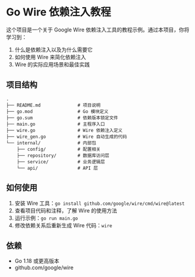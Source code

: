 # Go Wire 依赖注入教程

这个项目是一个关于 Google Wire 依赖注入工具的教程示例。通过本项目，你将学习到：

1. 什么是依赖注入以及为什么需要它
2. 如何使用 Wire 来简化依赖注入
3. Wire 的实际应用场景和最佳实践

## 项目结构

```
.
├── README.md              # 项目说明
├── go.mod                 # Go 模块定义
├── go.sum                 # 依赖版本锁定文件
├── main.go                # 主程序入口
├── wire.go                # Wire 依赖注入定义
├── wire_gen.go            # Wire 自动生成的代码
└── internal/              # 内部包
    ├── config/            # 配置相关
    ├── repository/        # 数据库访问层
    ├── service/           # 业务逻辑层
    └── api/               # API 层
```

## 如何使用

1. 安装 Wire 工具：`go install github.com/google/wire/cmd/wire@latest`
2. 查看项目代码和注释，了解 Wire 的使用方法
3. 运行示例：`go run main.go`
4. 修改依赖关系后重新生成 Wire 代码：`wire`

## 依赖

- Go 1.18 或更高版本
- github.com/google/wire 